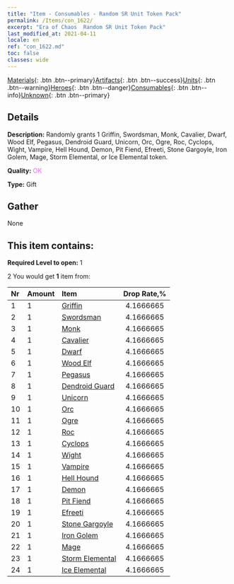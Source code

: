 ```yaml
---
title: "Item - Consumables - Random SR Unit Token Pack"
permalink: /Items/con_1622/
excerpt: "Era of Chaos  Random SR Unit Token Pack"
last_modified_at: 2021-04-11
locale: en
ref: "con_1622.md"
toc: false
classes: wide
---
```

 [Materials](/Items/){: .btn .btn--primary}[Artifacts](/Items/Artifacts/){: .btn .btn--success}[Units](/Items/Units/){: .btn .btn--warning}[Heroes](/Items/Heroes/){: .btn .btn--danger}[Consumables](/Items/Consumables/){: .btn .btn--info}[Unknown](/Items/Unknown/){: .btn .btn--primary}

## Details
 **Description:** Randomly grants 1 Griffin, Swordsman, Monk, Cavalier, Dwarf, Wood Elf, Pegasus, Dendroid Guard, Unicorn, Orc, Ogre, Roc, Cyclops, Wight, Vampire, Hell Hound, Demon, Pit Fiend, Efreeti, Stone Gargoyle, Iron Golem, Mage, Storm Elemental, or Ice Elemental token.

 **Quality:** <span style="color: #DA70D6">OK</span>

 **Type:** Gift

## Gather

  None

## This item contains:

 **Required Level to open:** 1

 2 You would get **1** item  from:

  | Nr | Amount |     Item    | Drop Rate,% |
  |:---|:-------|:------------|:---------:|
  | 1 | 1 | [Griffin](/Items/unt_192/) | 4.1666665 | 
  | 2 | 1 | [Swordsman](/Items/unt_193/) | 4.1666665 | 
  | 3 | 1 | [Monk](/Items/unt_194/) | 4.1666665 | 
  | 4 | 1 | [Cavalier ](/Items/unt_195/) | 4.1666665 | 
  | 5 | 1 | [Dwarf](/Items/unt_200/) | 4.1666665 | 
  | 6 | 1 | [Wood Elf](/Items/unt_201/) | 4.1666665 | 
  | 7 | 1 | [Pegasus](/Items/unt_202/) | 4.1666665 | 
  | 8 | 1 | [Dendroid Guard](/Items/unt_203/) | 4.1666665 | 
  | 9 | 1 | [Unicorn](/Items/unt_204/) | 4.1666665 | 
  | 10 | 1 | [Orc](/Items/unt_219/) | 4.1666665 | 
  | 11 | 1 | [Ogre](/Items/unt_220/) | 4.1666665 | 
  | 12 | 1 | [Roc](/Items/unt_221/) | 4.1666665 | 
  | 13 | 1 | [Cyclops](/Items/unt_222/) | 4.1666665 | 
  | 14 | 1 | [Wight](/Items/unt_210/) | 4.1666665 | 
  | 15 | 1 | [Vampire](/Items/unt_211/) | 4.1666665 | 
  | 16 | 1 | [Hell Hound](/Items/unt_228/) | 4.1666665 | 
  | 17 | 1 | [Demon](/Items/unt_229/) | 4.1666665 | 
  | 18 | 1 | [Pit Fiend](/Items/unt_230/) | 4.1666665 | 
  | 19 | 1 | [Efreeti](/Items/unt_231/) | 4.1666665 | 
  | 20 | 1 | [Stone Gargoyle](/Items/unt_236/) | 4.1666665 | 
  | 21 | 1 | [Iron Golem](/Items/unt_237/) | 4.1666665 | 
  | 22 | 1 | [Mage](/Items/unt_238/) | 4.1666665 | 
  | 23 | 1 | [Storm Elemental](/Items/unt_263/) | 4.1666665 | 
  | 24 | 1 | [Ice Elemental](/Items/unt_264/) | 4.1666665 | 
